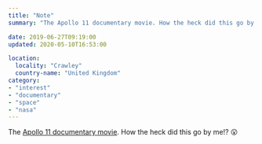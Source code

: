 ```yaml
---
title: "Note"
summary: "The Apollo 11 documentary movie. How the heck did this go by me!? 😮"

date: 2019-06-27T09:19:00
updated: 2020-05-10T16:53:00

location:
  locality: "Crawley"
  country-name: "United Kingdom"
category:
- "interest"
- "documentary"
- "space"
- "nasa"
---
```


The [Apollo 11 documentary movie][1]. How the heck did this go by me!? 😮

[1]: https://youtu.be/3Co8Z8BQgWc
